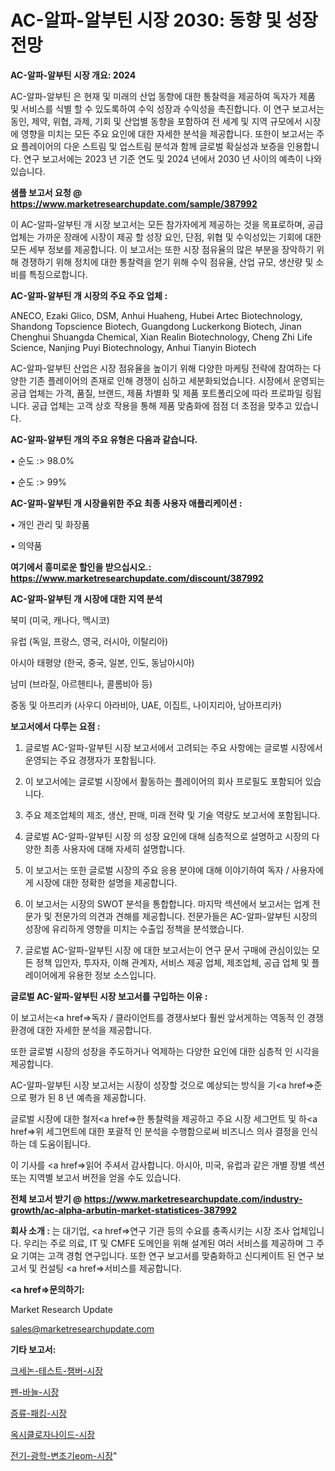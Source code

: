 # AC-알파-알부틴 시장 2030: 동향 및 성장 전망

<strong>AC-알파-알부틴 시장 개요: 2024</strong>

AC-알파-알부틴 은 현재 및 미래의 산업 동향에 대한 통찰력을 제공하여 독자가 제품 및 서비스를 식별 할 수 있도록하여 수익 성장과 수익성을 촉진합니다. 이 연구 보고서는 동인, 제약, 위협, 과제, 기회 및 산업별 동향을 포함하여 전 세계 및 지역 규모에서 시장에 영향을 미치는 모든 주요 요인에 대한 자세한 분석을 제공합니다. 또한이 보고서는 주요 플레이어의 다운 스트림 및 업스트림 분석과 함께 글로벌 확실성과 보증을 인용합니다. 연구 보고서에는 2023 년 기준 연도 및 2024 년에서 2030 년 사이의 예측이 나와 있습니다.



<strong>샘플 보고서 요청 @ <a href=https://www.marketresearchupdate.com/sample/387992>https://www.marketresearchupdate.com/sample/387992</a></strong>

이 AC-알파-알부틴 개 시장 보고서는 모든 참가자에게 제공하는 것을 목표로하며, 공급 업체는 가까운 장래에 시장이 제공 할 성장 요인, 단점, 위협 및 수익성있는 기회에 대한 모든 세부 정보를 제공합니다. 이 보고서는 또한 시장 점유율의 많은 부분을 장악하기 위해 경쟁하기 위해 정치에 대한 통찰력을 얻기 위해 수익 점유율, 산업 규모, 생산량 및 소비를 특징으로합니다.



<strong>AC-알파-알부틴 개 시장의 주요 주요 업체 :</strong>

ANECO, Ezaki Glico, DSM, Anhui Huaheng, Hubei Artec Biotechnology, Shandong Topscience Biotech, Guangdong Luckerkong Biotech, Jinan Chenghui Shuangda Chemical, Xian Realin Biotechnology, Cheng Zhi Life Science, Nanjing Puyi Biotechnology, Anhui Tianyin Biotech

AC-알파-알부틴 산업은 시장 점유율을 높이기 위해 다양한 마케팅 전략에 참여하는 다양한 기존 플레이어의 존재로 인해 경쟁이 심하고 세분화되었습니다. 시장에서 운영되는 공급 업체는 가격, 품질, 브랜드, 제품 차별화 및 제품 포트폴리오에 따라 프로파일 링됩니다. 공급 업체는 고객 상호 작용을 통해 제품 맞춤화에 점점 더 초점을 맞추고 있습니다.



<strong>AC-알파-알부틴 개의 주요 유형은 다음과 같습니다.</strong>

• 순도 :> 98.0%

• 순도 :> 99%



<strong>AC-알파-알부틴 개 시장을위한 주요 최종 사용자 애플리케이션 :</strong>

• 개인 관리 및 화장품

• 의약품



<strong>여기에서 흥미로운 할인을 받으십시오.: <a href=https://www.marketresearchupdate.com/discount/387992>https://www.marketresearchupdate.com/discount/387992</a></strong>



<strong>AC-알파-알부틴 개 시장에 대한 지역 분석</strong>

북미 (미국, 캐나다, 멕시코)

유럽 (독일, 프랑스, 영국, 러시아, 이탈리아)

아시아 태평양 (한국, 중국, 일본, 인도, 동남아시아)

남미 (브라질, 아르헨티나, 콜롬비아 등)

중동 및 아프리카 (사우디 아라비아, UAE, 이집트, 나이지리아, 남아프리카)



<strong>보고서에서 다루는 요점 :</strong>

1. 글로벌 AC-알파-알부틴 시장 보고서에서 고려되는 주요 사항에는 글로벌 시장에서 운영되는 주요 경쟁자가 포함됩니다.

2. 이 보고서에는 글로벌 시장에서 활동하는 플레이어의 회사 프로필도 포함되어 있습니다.

3. 주요 제조업체의 제조, 생산, 판매, 미래 전략 및 기술 역량도 보고서에 포함됩니다.

4. 글로벌 AC-알파-알부틴 시장 의 성장 요인에 대해 심층적으로 설명하고 시장의 다양한 최종 사용자에 대해 자세히 설명합니다.

5. 이 보고서는 또한 글로벌 시장의 주요 응용 분야에 대해 이야기하여 독자 / 사용자에게 시장에 대한 정확한 설명을 제공합니다.

6. 이 보고서는 시장의 SWOT 분석을 통합합니다. 마지막 섹션에서 보고서는 업계 전문가 및 전문가의 의견과 견해를 제공합니다. 전문가들은 AC-알파-알부틴 시장의 성장에 유리하게 영향을 미치는 수출입 정책을 분석했습니다.

7. 글로벌 AC-알파-알부틴 시장 에 대한 보고서는이 연구 문서 구매에 관심이있는 모든 정책 입안자, 투자자, 이해 관계자, 서비스 제공 업체, 제조업체, 공급 업체 및 플레이어에게 유용한 정보 소스입니다.



<strong>글로벌 AC-알파-알부틴 시장 보고서를 구입하는 이유 :</strong>

이 보고서는<a href=>독자 / 클</a>라이언트를 경쟁사보다 훨씬 앞서게하는 역동적 인 경쟁 환경에 대한 자세한 분석을 제공합니다.

또한 글로벌 시장의 성장을 주도하거나 억제하는 다양한 요인에 대한 심층적 인 시각을 제공합니다.

AC-알파-알부틴 시장 보고서는 시장이 성장할 것으로 예상되는 방식을 기<a href=>준으로</a> 평가 된 8 년 예측을 제공합니다.

글로벌 시장에 대한 철저<a href=>한 통찰력</a>을 제공하고 주요 시장 세그먼트 및 하<a href=>위 세그</a>먼트에 대한 포괄적 인 분석을 수행함으로써 비즈니스 의사 결정을 인식하는 데 도움이됩니다.

이 기사를 <a href=>읽어 주</a>셔서 감사합니다. 아시아, 미국, 유럽과 같은 개별 장별 섹션 또는 지역별 보고서 버전을 얻을 수도 있습니다.



<strong>전체 보고서 받기 @ <a href=https://www.marketresearchupdate.com/industry-growth/ac-alpha-arbutin-market-statistices-387992>https://www.marketresearchupdate.com/industry-growth/ac-alpha-arbutin-market-statistices-387992</a></strong>



<strong>회사 소개 :</strong>
는 대기업, <a href=>연구 기</a>관 등의 수요를 충족시키는 시장 조사 업체입니다. 우리는 주로 의료, IT 및 CMFE 도메인을 위해 설계된 여러 서비스를 제공하며 그 주요 기여는 고객 경험 연구입니다. 또한 연구 보고서를 맞춤화하고 신디케이트 된 연구 보고서 및 컨설팅 <a href=>서비</a>스를 제공합니다.



<strong><a href=>문의하기:</a></strong>

Market Research Update

sales@marketresearchupdate.com



<strong>기타 보고서:</strong>

<a href=https://www.linkedin.com/pulse/크세논-테스트-챔버-시장-진입-전략-및-위험-평가2029년-trend-tracking-tips-360-analysis/>크세논-테스트-챔버-시장</a>

<a href=https://www.linkedin.com/pulse/펜-바늘-시장-현재-및-미래-성장-2029-survey-savvy-insights-360-analysis-jfotf/>펜-바늘-시장</a>

<a href=https://www.linkedin.com/pulse/증류-패킹-시장-진입-전략-및-위험-평가2029년-consumer-connection-compendium-ana-modpf/>증류-패킹-시장</a>

<a href=https://www.linkedin.com/pulse/옥시클로자나이드-시장-현재-및-미래-성장-2030-consumer-connection-compendium-ana-yxbkf/>옥시클로자나이드-시장</a>

<a href=https://www.linkedin.com/pulse/전기-광학-변조기eom-시장-규모-및-성장-2023-analytics-avenue-adventures-24-ana-h57pf/>전기-광학-변조기eom-시장</a>"
